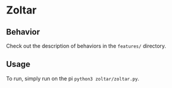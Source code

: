 # Zoltar 
## Behavior

Check out the description of behaviors in the `features/` directory.

## Usage

To run, simply run on the pi `python3 zoltar/zoltar.py`. 

